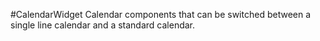 #CalendarWidget
Calendar components that can be switched between a single line calendar and a standard calendar.
